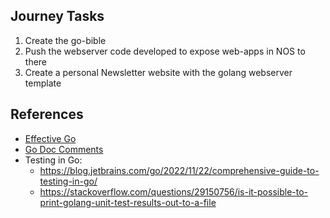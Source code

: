 
## Journey Tasks

1. Create the go-bible
2. Push the webserver code developed to expose web-apps in NOS to there
3. Create a personal Newsletter website with the golang webserver template

## References

- [Effective Go](https://go.dev/doc/effective_go)
- [Go Doc Comments](https://go.dev/doc/comment)
- Testing in Go:
	- https://blog.jetbrains.com/go/2022/11/22/comprehensive-guide-to-testing-in-go/
	- https://stackoverflow.com/questions/29150756/is-it-possible-to-print-golang-unit-test-results-out-to-a-file